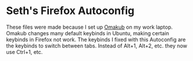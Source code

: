 # Seth's Firefox Autoconfig
These files were made because I set up [Omakub](https://omakub.org/) on my work laptop. 
Omakub changes many default keybinds in Ubuntu, making certain keybinds in Firefox not work.
The keybinds I fixed with this Autoconfig are the keybinds to switch between tabs. Instead of Alt+1, Alt+2, etc. they now use Ctrl+1, etc.
